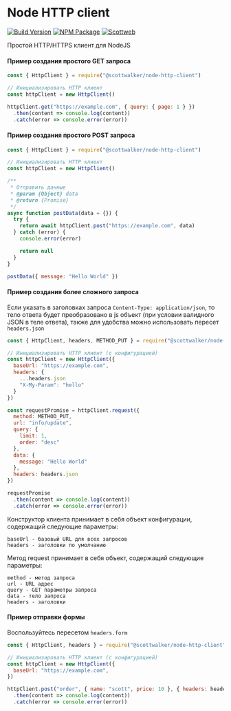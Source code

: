 # Node HTTP client

[![Build Version](https://img.shields.io/github/package-json/v/scottwalker87/node-http-client?style=for-the-badge)](https://github.com/scottwalker87/node-http-client)
[![NPM Package](https://img.shields.io/npm/v/@scottwalker/node-http-client?style=for-the-badge)](https://www.npmjs.com/package/@scottwalker/node-http-client)
[![Scottweb](https://img.shields.io/badge/Scottweb-Web%20Development-red?style=for-the-badge)](http://scottweb.ru/)

Простой HTTP/HTTPS клиент для NodeJS

#### Пример создания простого GET запроса
```js
const { HttpClient } = require("@scottwalker/node-http-client")

// Инициализировать HTTP клиент
const httpClient = new HttpClient()

httpClient.get("https://example.com", { query: { page: 1 } })
  .then(content => console.log(content))
  .catch(error => console.error(error))
```

#### Пример создания простого POST запроса
```js
const { HttpClient } = require("@scottwalker/node-http-client")

// Инициализировать HTTP клиент
const httpClient = new HttpClient()

/**
 * Отправить данные
 * @param {Object} data
 * @return {Promise}
 */
async function postData(data = {}) {
  try {
    return await httpClient.post("https://example.com", data)
  } catch (error) {
    console.error(error)

    return null
  }
}

postData({ message: "Hello World" })
```

#### Пример создания более сложного запроса
Если указать в заголовках запроса `Content-Type: application/json`, то тело ответа будет преобразовано в js объект 
(при условии валидного JSON в теле ответа), также для удобства можно использовать пересет `headers.json`

```js
const { HttpClient, headers, METHOD_PUT } = require("@scottwalker/node-http-client")

// Инициализировать HTTP клиент (с конфигурацией)
const httpClient = new HttpClient({
  baseUrl: "https://example.com",
  headers: {
    ...headers.json
    "X-My-Param": "hello"
  }
})

const requestPromise = httpClient.request({
  method: METHOD_PUT,
  url: "info/update",
  query: { 
    limit: 1,
    order: "desc" 
  },
  data: { 
    message: "Hello World"
  },
  headers: headers.json
})

requestPromise
  .then(content => console.log(content))
  .catch(error => console.error(error))
```

Конструктор клиента принимает в себя объект конфигурации, содержащий следующие параметры:

```
baseUrl - базовый URL для всех запросов
headers - заголовки по умолчанию
```

Метод request принимает в себя объект, содержащий следующие параметры:

```
method - метод запроса
url - URL адрес
query - GET параметры запроса
data - тело запроса
headers - заголовки
```

#### Пример отправки формы
Воспользуйтесь пересетом `headers.form`

```js
const { HttpClient, headers } = require("@scottwalker/node-http-client")

// Инициализировать HTTP клиент (с конфигурацией)
const httpClient = new HttpClient({
  baseUrl: "https://example.com",
})

httpClient.post("order", { name: "scott", price: 10 }, { headers: headers.form })
  .then(content => console.log(content))
  .catch(error => console.error(error))
```
